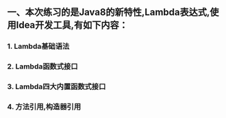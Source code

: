 ## 一、本次练习的是Java8的新特性,Lambda表达式,使用Idea开发工具,有如下内容：<br/>
### 1. Lambda基础语法<br/>
### 2. Lambda函数式接口<br/>
### 3. Lambda四大内置函数式接口<br/>
### 4. 方法引用,构造器引用
  
